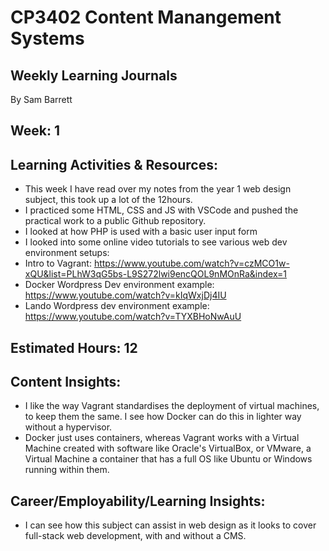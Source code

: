 # CP3402 Content Manangement Systems
## Weekly Learning Journals

By Sam Barrett

## Week: 1

## Learning Activities & Resources:
- This week I have read over my notes from the year 1 web design subject, this took up a lot of the 12hours.
- I practiced some HTML, CSS and JS with VSCode and pushed the practical work to a public Github repository.
- I looked at how PHP is used with a basic user input form
- I looked into some online video tutorials to see various web dev environment setups:
- Intro to Vagrant: https://www.youtube.com/watch?v=czMCO1w-xQU&list=PLhW3qG5bs-L9S272lwi9encQOL9nMOnRa&index=1
- Docker Wordpress Dev environment example: https://www.youtube.com/watch?v=kIqWxjDj4IU
- Lando Wordpress dev environment example: https://www.youtube.com/watch?v=TYXBHoNwAuU

## Estimated Hours: 12

## Content Insights:
- I like the way Vagrant standardises the deployment of virtual machines, to keep them the same. I see how Docker can do this in lighter way without a hypervisor.
- Docker just uses containers, whereas Vagrant works with a Virtual Machine created with software like Oracle's VirtualBox, or VMware, a Virtual Machine a container that has a full OS like Ubuntu or Windows running within them.

## Career/Employability/Learning Insights:
- I can see how this subject can assist in web design as it looks to cover full-stack web development, with and without a CMS.

